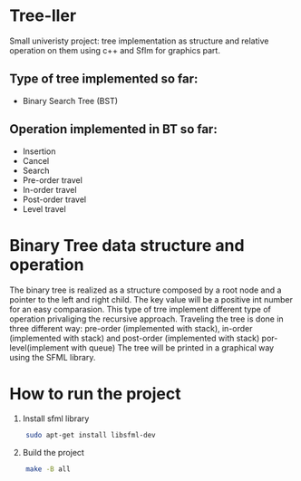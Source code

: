 # Tree-ller
Small univeristy project: tree implementation as structure and relative operation on them using c++ and Sflm for graphics part.

## Type of tree implemented so far:

- Binary Search Tree (BST)

## Operation implemented in BT so far:

- Insertion
- Cancel     
- Search
- Pre-order travel
- In-order travel
- Post-order travel
- Level travel

# Binary Tree data structure and operation

The binary tree is realized as a structure composed by a root node and a pointer to the left and right child. The key value will be a positive int number for an easy comparasion. This type of trre implement different type of operation privaliging the recursive approach. Traveling the tree is done in three different way: pre-order (implemented with stack), in-order (implemented with stack) and post-order (implemented with stack) por-level(implement with queue) The tree will be printed in a graphical way using the SFML library. 


# How to run the project

1. Install sfml library
```sh
    sudo apt-get install libsfml-dev
```
2. Build the project
```sh
    make -B all
```

